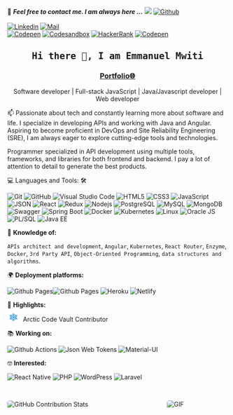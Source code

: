 <!--
## Complete list of GitHub markdown emoji markup
https://gist.github.com/rxaviers/7360908

## Technologies Icons 
https://simpleicons.org/
-->

📝 ***Feel free to contact me. I am always here ...*** <img src="https://media.giphy.com/media/WUlplcMpOCEmTGBtBW/giphy.gif" width="30">  [![Github](https://img.shields.io/github/followers/Emmanuel-Mwiti?label=Follow%20Me&style=social)](https://github.com/Emmanuel-Mwiti)
<br>
<br>
[![Linkedin](https://img.shields.io/badge/LinkedIn-Emmanuel%20Mwiti-blue?logo=Linkedin&logoColor=blue&labelColor=black)](https://www.linkedin.com/in/emmanuel-mwiti-8b8268182/)
[![Mail](https://img.shields.io/badge/Gmail-kiuguemmanu@gmail.com-blue?logo=Gmail&logoColor=blue&labelColor=black)](mailto:kiuguemmanu@gmail.com)
<br>
[![Codepen](https://img.shields.io/badge/Codepen-Emmanuel%20Mwiti-gray?logo=codepen&logoColor=white&labelColor=black)](https://codepen.io/Emmanuel-Mwiti)
[![Codesandbox](https://img.shields.io/badge/Codesandbox-Emmanuel%20Mwiti-gray?logo=codesandbox&logoColor=white&labelColor=black)](https://codesandbox.io/u/Emmanuel-Mwiti)
[![HackerRank](https://img.shields.io/badge/HackerRank-emmanuel_mwiti-brightgreen?logo=HackerRank&logoColor=Green&labelColor=black)](https://www.hackerrank.com/emmanuel_mwiti)
[![Codepen](https://img.shields.io/badge/Codewars-Emmanuel%20Mwiti-maroon?logo=codewars&logoColor=maroon&labelColor=black)](https://www.codewars.com/users/Emmanuel-Mwiti)
<!-- [![HitCount](http://hits.dwyl.com/Emmanuel-Mwiti/Emmanuel-Mwiti.svg)](http://hits.dwyl.com/Emmanuel-Mwiti/Emmanuel-Mwiti) -->

<h2 align='center'><samp><strong>Hi there 👋, I am Emmanuel Mwiti</strong></samp></h2>
<h3 align='center'><strong><a href="https://emmanuel-mwiti.github.io/my_resume/" target="_blank">Portfolio🌐</a></strong></h3>
<p align='center'>Software developer | Full-stack JavaScript | Java/Javascript developer | Web developer</p>

<p align='left'> 📫 Passionate about tech and constantly learning more about software and life. I specialize in developing APIs and working with Java and Angular. Aspiring to become proficient in DevOps and Site Reliability Engineering (SRE), I am always eager to explore cutting-edge tools and technologies.</p>
Programmer specialized in API development using multiple tools, frameworks, and libraries for both frontend and backend. I pay a lot of attention to detail to generate the best products.

💻 Languages and Tools: 🛠️

![Git](https://img.shields.io/badge/-Git-000000?style=flat&logo=git&logoColor=F05032&labelColor=ffffff)
![GitHub](https://img.shields.io/badge/-GitHub-000000?style=flat&logo=github&logoColor=000000&labelColor=ffffff)
![Visual Studio Code](https://img.shields.io/badge/-VSCode-000000?style=flat&logo=visual-studio-code&labelColor=007ACC)
![HTML5](https://img.shields.io/badge/-HTML5-000000?style=flat&logo=html5&logoColor=ffffff&labelColor=E34F26)
![CSS3](https://img.shields.io/badge/-CSS3-000000?style=flat&logo=css3&logoColor=ffffff&labelColor=1572B6) 
![JavaScript](https://img.shields.io/badge/-JavaScript-000000?style=flat&logo=javascript)
![JSON](https://img.shields.io/badge/-JSON-000000?style=flat&logo=JSON&logoColor=000000&labelColor=ffffff)
![React](https://img.shields.io/badge/-React-000000?style=flat&logo=react)
![Redux](https://img.shields.io/badge/-Redux-000000?style=flat&logo=redux&logoColor=764ABC&labelColor=ffffff)
![Nodejs](https://img.shields.io/badge/-Nodejs-000000?style=flat&logo=Node.js)
![PostgreSQL](https://img.shields.io/badge/-PostgreSQL-000000?style=flat&logo=postgresql&logoColor=ffffff&labelColor=336791)
![MySQL](https://img.shields.io/badge/-MySQL-000000?style=flat&logo=mysql&labelColor=ffffff)
![MongoDB](https://img.shields.io/badge/-MongoDB-000000?style=flat&logo=mongodb&labelColor=ffffff)
![Swagger](https://img.shields.io/badge/-Swagger-000000?style=flat&logo=swagger)
![Spring Boot](https://img.shields.io/badge/-Spring%20Boot-000000?style=flat&logo=spring-boot&logoColor=ffffff&labelColor=6DB33F)
![Docker](https://img.shields.io/badge/-Docker-000000?style=flat&logo=docker&logoColor=ffffff&labelColor=2496ED)
![Kubernetes](https://img.shields.io/badge/-Kubernetes-000000?style=flat&logo=kubernetes&logoColor=ffffff&labelColor=326CE5)
![Linux](https://img.shields.io/badge/-Linux-000000?style=flat&logo=linux&logoColor=ffffff&labelColor=FCC624)
![Oracle JS](https://img.shields.io/badge/-Oracle%20JS-000000?style=flat&logo=oracle&logoColor=ffffff&labelColor=F80000)
![PL/SQL](https://img.shields.io/badge/-PL%2FSQL-000000?style=flat&logo=oracle&logoColor=ffffff&labelColor=F80000)
![Java EE](https://img.shields.io/badge/-Java%20EE-000000?style=flat&logo=java&logoColor=ffffff&labelColor=007396)


🧐 **Knowledge of:**<br>

`APIs architect and development`, `Angular`, `Kubernetes`, `React Router`, `Enzyme`, `Docker`, `3rd Party API`, `Object-Oriented Programming`, `data structures and algorithms`.


🌍 **Deployment platforms:**<br>

<img alt="Github Pages" width="20px" height="20px" src="https://techcrunch.com/wp-content/uploads/2010/07/github-logo.png" />![Github Pages](https://img.shields.io/badge/-Github%20Pages-000000?style=flat&logo=github-pages) ![Heroku](https://img.shields.io/badge/-Heroku-000000?style=flat&logo=heroku&labelColor=430098) ![Netlify](https://img.shields.io/badge/-Netlify-000000?style=flat&logo=netlify&labelColor=000000)


🚩 **Highlights:** <br>
&nbsp;<img src='https://raw.githubusercontent.com/acervenky/animated-github-badges/master/assets/acbadge.gif' style="margin-top: 10px;" width="20px" height="20px">&nbsp;&nbsp;&nbsp;<span>Arctic Code Vault Contributor</span>


📚 **Working on:** <br>

![Github Actions](https://img.shields.io/badge/-Github%20Actions-000000?style=flat&logo=github-actions&logoColor=2088FF&labelColor=ffffff)
![Json Web Tokens](https://img.shields.io/badge/-Json%20Web%20Tokens-000000?style=flat&logo=json-web-tokens&logoColor=ffffff&labelColor=000000)
![Material-UI](https://img.shields.io/badge/-Material%20UI-000000?style=flat&logo=Material%20UI&logoColor=ffffff&labelColor=0081CB)


🤓 **Interested:** <br>

![React Native](https://img.shields.io/badge/-React%20Native-000000?style=flat&logo=react&labelColor=000000)
![PHP](https://img.shields.io/badge/-PHP-000000?style=flat&logo=PHP&logoColor=5466b8&labelColor=ffffff)
![WordPress](https://img.shields.io/badge/-WordPress-000000?style=flat&logo=wordpress&labelColor=21759B)
![Laravel](https://img.shields.io/badge/-Laravel-000000?style=flat&logo=laravel&logoColor=ffffff&labelColor=FF2D20)


<!-- ✅  **GitHub Extra Pins**

[![ReadMe Card](https://github-readme-stats.vercel.app/api/pin/?username=ahmad-sawalqeh&repo=my_resume)](https://github.com/ahmad-sawalqeh/my_resume) -->

</br>
<p style="display: flex; justify-content: space-between;">
  <img style="border-radius: 5px; margin-bottom: 5px" alt="GitHub Contribution Stats" width="330px" height="240px" src="https://github-readme-stats.vercel.app/api?username=Emmanuel-Mwiti&show_icons=true&theme=dark" />
  <img style="border-radius: 5px; margin: 0 0 5px 35px;" alt="GIF" width="320px" height="240px" src="https://miro.medium.com/max/875/1*Urc28sbnORGOW5oyohQ06g.gif" />
</p>

